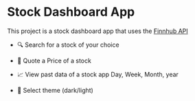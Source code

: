 # Stock Dashboard App
This project is a stock dashboard app that uses the [Finnhub API](https://finnhub.io/)

- 🔍 Search for a stock of your choice

- 💸 Quote a Price of a stock

- 📈 View past data of a stock app Day, Week, Month, year

- 🌙 Select theme (dark/light)


